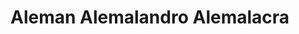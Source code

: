 # Aleman Alemalandro Alemalacra

  <!-- <div id="chart"></div>
  <div id="beeSwarmPlot"></div>


  <script type="module">
  import notebook from "https://api.observablehq.com/@chekos/aleman-beeswarm-plot-using-spotify-data.js";

  const renders = {
    "chart": "#chart",
    "display": "#beeSwarmPlot",
  };

  import {Inspector, Runtime} from "https://unpkg.com/@observablehq/notebook-runtime@2?module";
  for (let i in renders)
    renders[i] = document.querySelector(renders[i]);

  Runtime.load(notebook, (variable) => {
    if (renders[variable.name])
      return new Inspector(renders[variable.name]);
  });
</script> -->


<div id="visual"></div>

<script type="module">

  // NOTEBOOK CONFIGURATION
  import notebook from "https://api.observablehq.com/@chekos/aleman-beeswarm-plot-using-spotify-data.js";


  const target = document.querySelector("#visual");
  const renders = {
    // "viewof p": "p",
    "chart": "div.fullwidth",
  };


  // BOILERPLATE
  import {Inspector, Runtime} from "https://unpkg.com/@observablehq/notebook-runtime@2?module";
  for (let i in renders) {
    let s = renders[i], a = s.match(/^\w+/);
    if (a) {
      renders[i] = document.createElement(a[0]);
      target.appendChild(renders[i]);
      if (a = s.match(/\.(\w+)$/))
        renders[i].className = a[1]; 
    }
    else
      renders[i] = document.querySelector(renders[i]);
  }
  Runtime.load(notebook, (variable) => {
    if (renders[variable.name]) {
      return new Inspector(renders[variable.name]);
    } else {
      // return true; // uncomment to run hidden cells
    }
  });
</script>